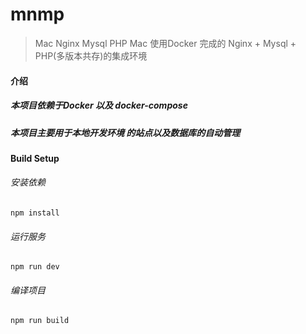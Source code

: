 # mnmp

> Mac Nginx Mysql PHP Mac 使用Docker 完成的 Nginx + Mysql + PHP(多版本共存)的集成环境
#### 介绍
##### 本项目依赖于Docker 以及 docker-compose
##### 本项目主要用于本地开发环境 的站点以及数据库的自动管理

#### Build Setup
###### 安装依赖
```
npm install
```
###### 运行服务
```
npm run dev
```
###### 编译项目
```
npm run build
```
